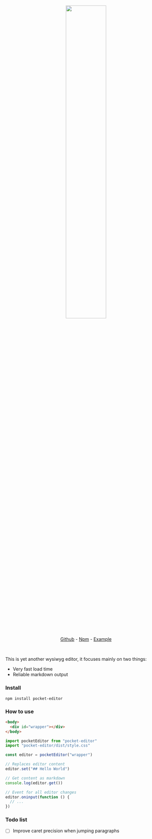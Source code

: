 <h3 align="center">
  <img src="https://raw.githubusercontent.com/victrme/pocket-editor/main/example/public/banner.png" width="50%" align="center" />
</h3>

<p align="center">
    <a href="https://github.com/victrme/pocket-editor">Github</a> - 
    <a href="https://www.npmjs.com/package/pocket-editor">Npm</a> - 
    <a href="https://pocketeditor.netlify.app/">Example</a>
</p>

<br />

This is yet another wysiwyg editor, it focuses mainly on two things:

-   Very fast load time
-   Reliable markdown output

### Install

```
npm install pocket-editor
```

### How to use

```html
<body>
  <div id="wrapper"></div>
</body>
```

```js
import pocketEditor from "pocket-editor"
import "pocket-editor/dist/style.css"

const editor = pocketEditor("wrapper")

// Replaces editor content
editor.set("## Hello World")

// Get content as markdown
console.log(editor.get())

// Event for all editor changes
editor.oninput(function () {
  // ...
})
```

### Todo list

-   [ ] Improve caret precision when jumping paragraphs
